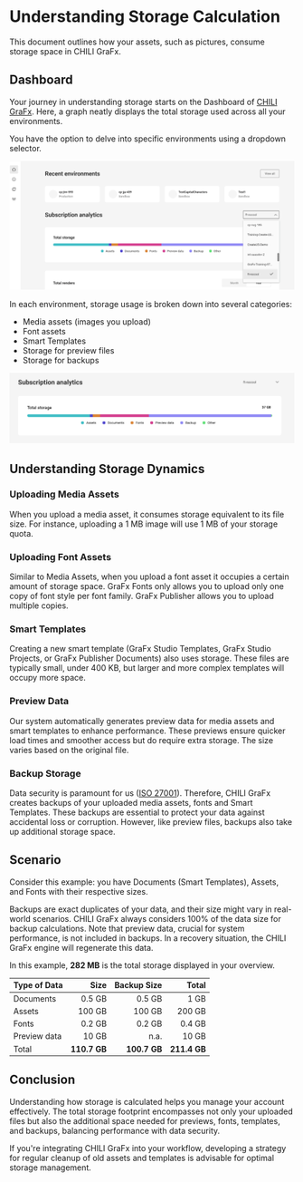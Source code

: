 # Understanding Storage Calculation

This document outlines how your assets, such as pictures, consume storage space in CHILI GraFx.

## Dashboard
Your journey in understanding storage starts on the Dashboard of [CHILI GraFx](https://chiligrafx.com). Here, a graph neatly displays the total storage used across all your environments.

You have the option to delve into specific environments using a dropdown selector.

![find environment](find_environment.png)

In each environment, storage usage is broken down into several categories:
- Media assets (images you upload)
- Font assets
- Smart Templates
- Storage for preview files
- Storage for backups

![environment breakdown](env_breakdown.png)

## Understanding Storage Dynamics

### Uploading Media Assets
When you upload a media asset, it consumes storage equivalent to its file size. For instance, uploading a 1 MB image will use 1 MB of your storage quota.

### Uploading Font Assets
Similar to Media Assets, when you upload a font asset it occupies a certain amount of storage space. GraFx Fonts only allows you to upload only one copy of font style per font family. GraFx Publisher allows you to upload multiple copies.

### Smart Templates
Creating a new smart template (GraFx Studio Templates, GraFx Studio Projects, or GraFx Publisher Documents) also uses storage. These files are typically small, under 400 KB, but larger and more complex templates will occupy more space.

### Preview Data
Our system automatically generates preview data for media assets and smart templates to enhance performance. These previews ensure quicker load times and smoother access but do require extra storage. The size varies based on the original file.

### Backup Storage
Data security is paramount for us ([ISO 27001](https://www.chili-publish.com/trust/)). Therefore, CHILI GraFx creates backups of your uploaded media assets, fonts and Smart Templates. These backups are essential to protect your data against accidental loss or corruption. However, like preview files, backups also take up additional storage space.

## Scenario
Consider this example: you have Documents (Smart Templates), Assets, and Fonts with their respective sizes. 

Backups are exact duplicates of your data, and their size might vary in real-world scenarios. CHILI GraFx always considers 100% of the data size for backup calculations. Note that preview data, crucial for system performance, is not included in backups. In a recovery situation, the CHILI GraFx engine will regenerate this data.

In this example, **282 MB** is the total storage displayed in your overview.

| Type of Data  | Size   | Backup Size   | Total |
| ----------- 	| -----: | -----: | --: |
| Documents     | 0.5 GB  | 0.5 GB  | 1 GB |
| Assets        | 100 GB | 100 GB | 200 GB |
| Fonts         | 0.2 GB   | 0.2 GB   | 0.4 GB |
| Preview data  | 10 GB  | n.a. | 10 GB |
| Total  		| **110.7 GB**  | **100.7 GB** | **211.4 GB** |

## Conclusion
Understanding how storage is calculated helps you manage your account effectively. The total storage footprint encompasses not only your uploaded files but also the additional space needed for previews, fonts, templates, and backups, balancing performance with data security.

If you're integrating CHILI GraFx into your workflow, developing a strategy for regular cleanup of old assets and templates is advisable for optimal storage management.
